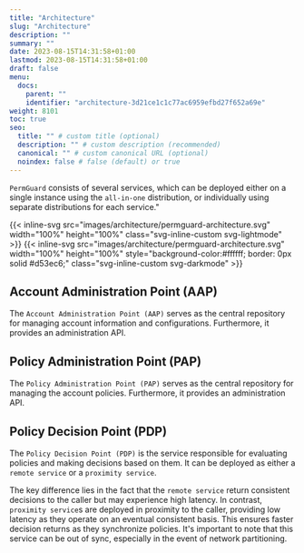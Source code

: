 ```yaml
---
title: "Architecture"
slug: "Architecture"
description: ""
summary: ""
date: 2023-08-15T14:31:58+01:00
lastmod: 2023-08-15T14:31:58+01:00
draft: false
menu:
  docs:
    parent: ""
    identifier: "architecture-3d21ce1c1c77ac6959efbd27f652a69e"
weight: 8101
toc: true
seo:
  title: "" # custom title (optional)
  description: "" # custom description (recommended)
  canonical: "" # custom canonical URL (optional)
  noindex: false # false (default) or true
---
```


`PermGuard` consists of several services, which can be deployed either on a single instance using the `all-in-one` distribution, or individually using separate distributions for each service."

{{< inline-svg src="images/architecture/permguard-architecture.svg" width="100%" height="100%" class="svg-inline-custom svg-lightmode" >}}
{{< inline-svg src="images/architecture/permguard-architecture.svg" width="100%" height="100%" style="background-color:#ffffff; border: 0px solid #d53ec6;"  class="svg-inline-custom svg-darkmode" >}}

## Account Administration Point (AAP)

The `Account Administration Point (AAP)` serves as the central repository for managing account information and configurations. Furthermore, it provides an administration API.

## Policy Administration Point (PAP)

The `Policy Administration Point (PAP)`  serves as the central repository for managing the account policies. Furthermore, it provides an administration API.

## Policy Decision Point (PDP)

The `Policy Decision Point (PDP)` is the service responsible for evaluating policies and making decisions based on them. It can be deployed as either a `remote service` or a `proximity service`.

The key difference lies in the fact that the `remote service` return consistent decisions to the caller but may experience high latency. In contrast, `proximity service`s are deployed in proximity to the caller, providing low latency as they operate on an eventual consistent basis. This ensures faster decision returns as they synchronize policies. It's important to note that this service can be out of sync, especially in the event of network partitioning.
